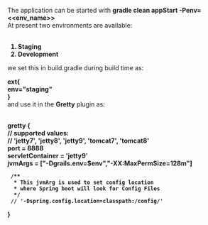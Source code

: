 The application can be started with <b>gradle clean appStart -Penv=<<env_name>></b> <br/>
At present two environments are available: <br/> <br/>
<b>
1) Staging  <br/>
2) Development <br/>
</b>

we set this in build.gradle during build time as:<br/>

<b>

ext{<br/>
    env="staging"<br/>
    }<br/>
</b>
 and use it in the <b>Gretty</b> plugin as:<br/> <br/>
 
 <b>
 
 gretty {<br/>
     // supported values:<br/>
     // 'jetty7', 'jetty8', 'jetty9', 'tomcat7', 'tomcat8'<br/>
 	 port = 8888<br/>
     servletContainer = 'jetty9'<br/>
     jvmArgs = ["-Dgrails.env=$env","-XX:MaxPermSize=128m"]<br/>
 
     /**
      * This jvmArg is used to set config location
      * where Spring boot will look for Config Files
      */
     // '-Dspring.config.location=classpath:/config/'
 }<br/>
 
 </b>